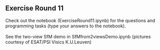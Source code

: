 ## Exercise Round 11

Check out the notebook (ExerciseRound11.ipynb) for the questions and programming tasks (type your answers to the notebook).<br><br>
See the two-view SfM demo in SfMfrom2viewsDemo.ipynb (pictures courtesy of ESAT/PSI Visics K.U.Leuven)

